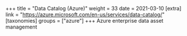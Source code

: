 +++
title = "Data Catalog (Azure)"
weight = 33
date = 2021-03-10
[extra]
link = "https://azure.microsoft.com/en-us/services/data-catalog/"
[taxonomies]
groups = ["azure"]
+++
Azure enterprise data asset management

